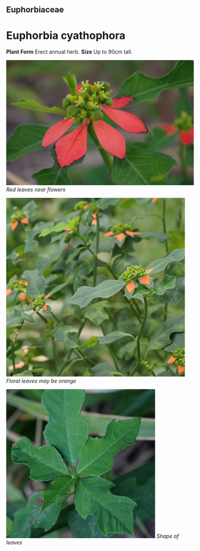 ## Euphorbiaceae
# Euphorbia cyathophora
 **Plant Form** Erect annual herb. **Size** Up to 90cm tall.


![Red leaves near flowers](4952_IMGP6413.jpg)
 *Red leaves near flowers* 

![Floral leaves may be orange](87905_P1233429.jpg)
 *Floral leaves may be orange* 

![Shape of leaves](91302_P1196493.jpg)
 *Shape of leaves* 

